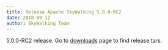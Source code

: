 ```yaml
---
title: Release Apache SkyWalking 5.0.0-RC2
date: 2018-09-12
author: SkyWalking Team
---
```


5.0.0-RC2 release. Go to [downloads](/downloads) page to find release tars.
